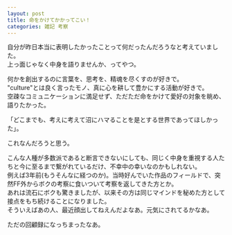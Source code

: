 ```yaml
---
layout: post
title: 命をかけてかかってこい！
categories: 雑記 考察
---
```


自分が昨日本当に表明したかったことって何だったんだろうなと考えていました。  
上っ面じゃなく中身を語りませんか、ってやつ。

何かを創出するのに言葉を、思考を、精魂を尽くすのが好きで。  
"culture"とは良く言ったモノ、真に心を耕して豊かにする活動が好きで。  
空疎なコミュニケーションに満足せず、ただただ命をかけて愛好の対象を眺め、語りたかった。

「どこまでも、考えに考えて沼にハマることを是とする世界であってほしかった」。

これなんだろうと思う。

こんな人種が多数派であると断言できないにしても、同じく中身を重視する人たちと今に至るまで繋がれているだけ、不幸中の幸いなのかもしれない。  
例えば3年前(もうそんなに経つのか)。当時好んでいた作品のフィールドで、突然FF外からボクの考察に食いついて考察を返してきた方とか。  
あれは流石にボクも驚きましたが、以来その方は同じマインドを秘めた方として接点をもち続けることになりました。  
そういえばあの人、最近顔出してねえんだよなあ。元気にされてるかなあ。

ただの回顧録になっちまったなあ。
